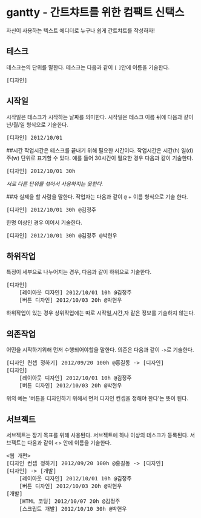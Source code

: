 # gantty - 간트챠트를 위한 컴팩트 신택스

자신이 사용하는 텍스트 에디터로 누구나 쉽게 간트챠트를 작성하자!

## 테스크
테스크는의 단위를 말한다.
테스크는 다음과 같이 `[` `]`안에 이름을 기술한다.

<pre>
[디자인]
</pre>

## 시작일
시작일은 테스크가 시작하는 날짜를 의미한다.
시작일은 테스크 이름 뒤에 다음과 같이 년/월/일 형식으로 기술한다.

<pre>
[디자인] 2012/10/01
</pre>

##시간
작업시간은 테스크를 끝내기 위해 필요한 시간이다. 
작업시간은 시간(h) 일(d) 주(w) 단위로 표기할 수 있다. 
예를 들어 30시간이 필요한 경우 다음과 같이 기술한다.

<pre>
[디자인] 2012/10/01 30h
</pre>

*서로 다른 단위를 섞어서 사용하지는 못한다.*

##자
실제을 할 사람을 말한다.
작업자는 다음과 같이 `@` + 이름 형식으로 기술 한다.

<pre>
[디자인] 2012/10/01 30h @김정주
</pre>

한명 이상인 경우 이어서 기술한다.

<pre>
[디자인] 2012/10/01 30h @김정주 @박현우
</pre>

## 하위작업
특정이 세부으로 나누어지는 경우, 다음과 같이 하위으로 기술한다.

<pre>
[디자인]
    [레이아웃 디자인] 2012/10/01 10h @김정주
    [버튼 디자인] 2012/10/03 20h @박현우
</pre>

하위작업이 있는 경우 상위작업에는 따로 시작일,시간,자 같은 정보를 기술하지 않는다.


## 의존작업
어떤을 시작하기위해 먼저 수행되어야할을 말한다.
의존은 다음과 같이 `->`로 기술한다.

<pre>
[디자인 컨셉 정하기] 2012/09/20 100h @홍길동 -> [디자인]
[디자인]
    [레이아웃 디자인] 2012/10/01 10h @김정주
    [버튼 디자인] 2012/10/03 20h @박현우
</pre>

위의 예는 '버튼을 디자인하기 위해서 먼저 디자인 컨셉을 정해야 한다'는 뜻이 된다.

## 서브젝트

서브젝트는 장기 목표를 위해 사용된다. 서브젝트에 하나 이상의 테스크가 등록된다.
서브젝트는 다음과 같이 `<` `>` 안에 이름을 기술한다.

<pre>
<웹 개편>
[디자인 컨셉 정하기] 2012/09/20 100h @홍길동 -> [디자인]
[디자인] -> [개발]
    [레이아웃 디자인] 2012/10/01 10h @김정주
    [버튼 디자인] 2012/10/03 20h @박현우
[개발]
    [HTML 코딩] 2012/10/07 20h @김정주
    [스크립트 개발] 2012/10/10 30h @박현우
</pre>

